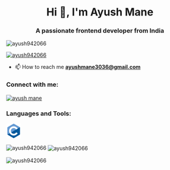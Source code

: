 <h1 align="center">Hi 👋, I'm Ayush Mane</h1>
<h3 align="center">A passionate frontend developer from India</h3>

<p align="left"> <img src="https://komarev.com/ghpvc/?username=ayush942066&label=Profile%20views&color=0e75b6&style=flat" alt="ayush942066" /> </p>

<p align="left"> <a href="https://github.com/ryo-ma/github-profile-trophy"><img src="https://github-profile-trophy.vercel.app/?username=ayush942066" alt="ayush942066" /></a> </p>

- 📫 How to reach me **ayushmane3036@gmail.com**

<h3 align="left">Connect with me:</h3>
<p align="left">
<a href="https://linkedin.com/in/ayush mane" target="blank"><img align="center" src="https://raw.githubusercontent.com/rahuldkjain/github-profile-readme-generator/master/src/images/icons/Social/linked-in-alt.svg" alt="ayush mane" height="30" width="40" /></a>
</p>

<h3 align="left">Languages and Tools:</h3>
<p align="left"> <a href="https://www.cprogramming.com/" target="_blank" rel="noreferrer"> <img src="https://raw.githubusercontent.com/devicons/devicon/master/icons/c/c-original.svg" alt="c" width="40" height="40"/> </a> </p>

<p><img align="left" src="https://github-readme-stats.vercel.app/api/top-langs?username=ayush942066&show_icons=true&locale=en&layout=compact" alt="ayush942066" /></p>

<p>&nbsp;<img align="center" src="https://github-readme-stats.vercel.app/api?username=ayush942066&show_icons=true&locale=en" alt="ayush942066" /></p>

<p><img align="center" src="https://github-readme-streak-stats.herokuapp.com/?user=ayush942066&" alt="ayush942066" /></p>
